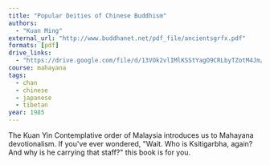 ```yaml
---
title: "Popular Deities of Chinese Buddhism"
authors:
  - "Kuan Ming"
external_url: "http://www.buddhanet.net/pdf_file/ancientsgrfx.pdf"
formats: [pdf]
drive_links:
  - "https://drive.google.com/file/d/13VOk2vlIMlKSStYagO9CRLbyTZotM4Jm/view?usp=drivesdk"
course: mahayana
tags:
  - chan
  - chinese
  - japanese
  - tibetan
year: 1985
---
```


The Kuan Yin Contemplative order of Malaysia introduces us to Mahayana devotionalism. If you've ever wondered, "Wait. Who is Ksitigarbha, again? And why is he carrying that staff?" this book is for you.

